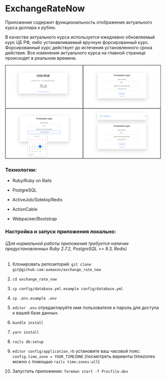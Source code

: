 # ExchangeRateNow

Приложение содержит функциональность отображения актуального
курса доллара к рублю.

В качестве актуального курса используется ежедневно обновляемый курс ЦБ РФ, либо 
устанавливаемый вручную форсированный курс. Форсированный курс действует до истечения
установленного срока действия. Все изменения актуального курса на главной странице 
происходят в реальном времени.

![app-preview](public/app-preview_1200.png)

### Технологии:

* Ruby/Ruby on Rails

* PostgreSQL

* ActiveJob/Sidekiq/Redis

* ActionCable

* Webpacker/Bootstrap

### Настройка и запуск приложения локально:

###### (Для нормальной работы приложения требуется наличие предустановленных Ruby 2.7.2, PostgreSQL >= 9.3, Redis)

1. Клонировать репозиторий: ```git clone git@github.com:axmaxon/exchange_rate_now```

2. ```cd exchange_rate_now```

3. ```cp config/database.yml.example config/database.yml``` 

4. ```cp .env.example .env```

5. ```editor .env``` отредактируйте имя пользователя и пароль для доступа к вашей базе данных.

5. ```bundle install```

6. ```yarn install```

7. ```rails db:setup```

8. ```editor config/application.rb``` установите ваш часовой пояс: ```config.time_zone = YOUR_TIMEZONE```
   (посмотреть варианты timezones можно с помощью `rails time:zones:all`)

9. Запустить приложение: ```foreman start -f Procfile.dev```
